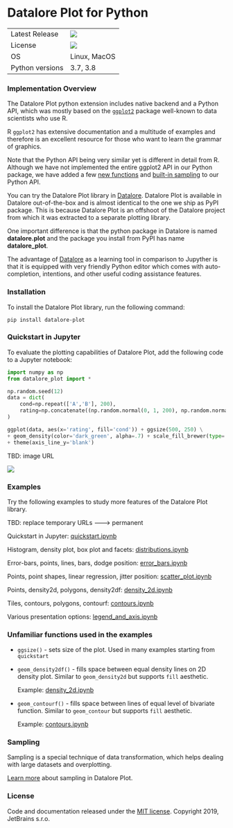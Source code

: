 # Datalore Plot for Python

<table>
    <tr>
        <td>Latest Release</td>
        <td>
            <a href="https://pypi.org/project/datalore-plot/"/>
            <img src="https://badge.fury.io/py/datalore-plot.svg"/>
        </td>
    </tr>
    <tr>
        <td>License</td>
        <td>
            <a href="https://opensource.org/licenses/MIT"/>
            <img src="https://img.shields.io/badge/License-MIT-yellow.svg"/>
        </td>
    </tr>
    <tr>
        <td>OS</td>
        <td>Linux, MacOS</td>
    </tr>
    <tr>
        <td>Python versions</td>
        <td>3.7, 3.8</td>
    </tr>
</table>

### Implementation Overview

The Datalore Plot python extension includes native backend and a Python API, which was mostly based on the [`ggplot2`](https://ggplot2.tidyverse.org/) package well-known to data scientists who use R.

R `ggplot2` has extensive documentation and a multitude of examples and therefore is an excellent resource for those who want to learn the grammar of graphics. 

Note that the Python API being very similar yet is different in detail from R. Although we have not implemented the entire ggplot2 API in our Python package, we have added a few [new functions](#unfamiliar_functions_used_in_the_examples) and [built-in sampling](#sampling) to our Python API.

You can try the Datalore Plot library in [Datalore](https://datalore.io). Datalore Plot is available in Datalore out-of-the-box and is almost identical to the one we ship as PyPI package. This is because Datalore Plot is an offshoot of the Datalore project from which it was extracted to a separate plotting library.

One important difference is that the python package in Datalore is named **datalore.plot** and the package you install from PyPI has name **datalore_plot**.

The advantage of [Datalore](https://datalore.io) as a learning tool in comparison to Jupyther is that it is equipped with very friendly Python editor which comes with auto-completion, intentions, and other useful coding assistance features.


### Installation

To install the Datalore Plot library, run the following command:
```shell script
pip install datalore-plot
```

### Quickstart in Jupyter

To evaluate the plotting capabilities of Datalore Plot, add the following code to a Jupyter notebook:
```python
import numpy as np
from datalore_plot import *

np.random.seed(12)
data = dict(
    cond=np.repeat(['A','B'], 200),
    rating=np.concatenate((np.random.normal(0, 1, 200), np.random.normal(1, 1.5, 200)))
)

ggplot(data, aes(x='rating', fill='cond')) + ggsize(500, 250) \
+ geom_density(color='dark_green', alpha=.7) + scale_fill_brewer(type='seq') \
+ theme(axis_line_y='blank')
````

TBD: image URL

![](docs/examples/images/quickstart.png)


### Examples

Try the following examples to study more features of the Datalore Plot library.

TBD: replace temporary URLs ---> permanent 

Quickstart in Jupyter: [quickstart.ipynb](https://nbviewer.jupyter.org/github/alshan/jupyter-examples/blob/master/notebooks/quickstart.ipynb)

Histogram, density plot, box plot and facets:
[distributions.ipynb](https://nbviewer.jupyter.org/github/alshan/jupyter-examples/blob/master/notebooks/distributions.ipynb) 

Error-bars, points, lines, bars, dodge position:
[error_bars.ipynb](https://nbviewer.jupyter.org/github/alshan/jupyter-examples/blob/master/notebooks/error_bars.ipynb)
 
Points, point shapes, linear regression, jitter position:
[scatter_plot.ipynb](https://nbviewer.jupyter.org/github/alshan/jupyter-examples/blob/master/notebooks/scatter_plot.ipynb)
 
Points, density2d, polygons, density2df:
[density_2d.ipynb](https://nbviewer.jupyter.org/github/alshan/jupyter-examples/blob/master/notebooks/density_2d.ipynb)
 
Tiles, contours, polygons, contourf:
[contours.ipynb](https://nbviewer.jupyter.org/github/alshan/jupyter-examples/blob/master/notebooks/contours.ipynb)
 
Various presentation options:
[legend_and_axis.ipynb](https://nbviewer.jupyter.org/github/alshan/jupyter-examples/blob/master/notebooks/legend_and_axis.ipynb)
 

### Unfamiliar functions used in the examples

* `ggsize()` - sets size of the plot. Used in many examples starting from `quickstart`
* `geom_density2df()` - fills space between equal density lines on 2D density plot. Similar to `geom_density2d` but supports `fill` aesthetic.

    Example: [density_2d.ipynb](https://nbviewer.jupyter.org/github/JetBrains/datalore-plot/blob/master/docs/examples/jupyter-notebooks/density_2d.ipynb) 

* `geom_contourf()` - fills space between lines of equal level of bivariate function. Similar to `geom_contour` but supports `fill` aesthetic.

    Example: [contours.ipynb](https://nbviewer.jupyter.org/github/JetBrains/datalore-plot/blob/master/docs/examples/jupyter-notebooks/contours.ipynb) 


### Sampling 

Sampling is a special technique of data transformation, which helps dealing with large datasets and overplotting.

[Learn more](docs/sampling_python.md) about sampling in Datalore Plot. 


### License

Code and documentation released under the [MIT license](https://github.com/JetBrains/datalore-plot/blob/master/LICENSE).
Copyright 2019, JetBrains s.r.o.
    



